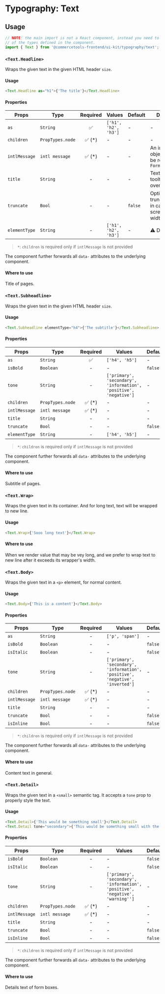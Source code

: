 # Typography: Text

## Usage

```js
// NOTE: the main import is not a React component, instead you need to use one
// of the types defined in the component.
import { Text } from '@commercetools-frontend/ui-kit/typography/text';
```

### `<Text.Headline>`

Wraps the given text in the given HTML header `size`.

#### Usage

```js
<Text.Headline as="h1">{'The title'}</Text.Headline>
```

#### Properties

| Props         | Type             | Required | Values               | Default | Description                                                          |
| ------------- | ---------------- | :------: | -------------------- | ------- | -------------------------------------------------------------------- |
| `as`          | `String`         |    ✅    | `['h1', 'h2', 'h3']` | -       | -                                                                    |
| `children`    | `PropTypes.node` | ✅ (\*)  | -                    | -       | -                                                                    |
| `intlMessage` | `intl message`   | ✅ (\*)  | -                    | -       | An intl message object that will be rendered with `FormattedMessage` |
| `title`       | `String`         |    -     | -                    | -       | Text to show in a tooltip on hover over the element                  |
| `truncate`    | `Bool`           |    -     | -                    | `false` | Option for truncate content in case the screen has small width       |
| `elementType` | `String`         |    -     | `['h1', 'h2', 'h3']` | -       | ⚠️ Deprecated                                                        |

> `*`: `children` is required only if `intlMessage` is not provided

The component further forwards all `data-` attributes to the underlying component.

#### Where to use

Title of pages.

### `<Text.Subheadline>`

Wraps the given text in the given HTML header `size`.

#### Usage

```js
<Text.Subheadline elementType="h4">{'The subtitle'}</Text.Subheadline>
```

#### Properties

| Props         | Type             | Required | Values                                                            | Default |
| ------------- | ---------------- | :------: | ----------------------------------------------------------------- | ------- |
| `as`          | `String`         |    ✅    | `['h4', 'h5']`                                                    | -       |
| `isBold`      | `Boolean`        |    -     | -                                                                 | `false` |
| `tone`        | `String`         |    -     | `['primary', 'secondary', 'information', 'positive', 'negative']` | -       |
| `children`    | `PropTypes.node` | ✅ (\*)  | -                                                                 | -       |
| `intlMessage` | `intl message`   | ✅ (\*)  | -                                                                 | -       | An intl message object that will be rendered with `FormattedMessage` |
| `title`       | `String`         |    -     | -                                                                 | -       |
| `truncate`    | `Bool`           |    -     | -                                                                 | `false` |
| `elementType` | `String`         |    -     | `['h4', 'h5']`                                                    | -       | ⚠️ Deprecated |

> `*`: `children` is required only if `intlMessage` is not provided

The component further forwards all `data-` attributes to the underlying component.

#### Where to use

Subtitle of pages.

### `<Text.Wrap>`

Wraps the given text in its container. And for long text, text will be wrapped to new line.

#### Usage

```js
<Text.Wrap>{'Sooo long text'}</Text.Wrap>
```

#### Where to use

When we render value that may be vey long, and we prefer to wrap text to new line after it exceeds its wrapper's width.

### `<Text.Body>`

Wraps the given text in a `<p>` element, for normal content.

#### Usage

```js
<Text.Body>{'This is a content'}</Text.Body>
```

#### Properties

| Props         | Type             | Required | Values                                                                        | Default |
| ------------- | ---------------- | :------: | ----------------------------------------------------------------------------- | ------- |
| `as`          | `String`         |    -     | `['p', 'span']`                                                               | -       |
| `isBold`      | `Boolean`        |    -     | -                                                                             | `false` |
| `isItalic`    | `Boolean`        |    -     | -                                                                             | `false` |
| `tone`        | `String`         |    -     | `['primary', 'secondary', 'information', 'positive', 'negative', 'inverted']` | -       |
| `children`    | `PropTypes.node` | ✅ (\*)  | -                                                                             | -       |
| `intlMessage` | `intl message`   | ✅ (\*)  | -                                                                             | -       | An intl message object that will be rendered with `FormattedMessage` |
| `title`       | `String`         |    -     | -                                                                             | -       |
| `truncate`    | `Bool`           |    -     | -                                                                             | `false` |
| `isInline`    | `Bool`           |    -     | -                                                                             | `false` | ⚠️ Deprecated |

> `*`: `children` is required only if `intlMessage` is not provided

The component further forwards all `data-` attributes to the underlying component.

#### Where to use

Content text in general.

### `<Text.Detail>`

Wraps the given text in a `<small>` semantic tag. It accepts a `tone` prop to
properly style the text.

#### Usage

```js
<Text.Detail>{'This would be something small'}</Text.Detail>
<Text.Detail tone="secondary">{'This would be something small with the secondary tone applied'}</Text.Detail>
```

#### Properties

| Props         | Type             | Required | Values                                                                        | Default |
| ------------- | ---------------- | :------: | ----------------------------------------------------------------------------- | ------- |
| `isBold`      | `Boolean`        |    -     | -                                                                             | `false` |
| `isItalic`    | `Boolean`        |    -     | -                                                                             | `false` |
| `tone`        | `String`         |    -     | `['primary', 'secondary', 'information', 'positive', 'negative', 'warning'']` | -       |
| `children`    | `PropTypes.node` | ✅ (\*)  | -                                                                             | -       |
| `intlMessage` | `intl message`   | ✅ (\*)  | -                                                                             | -       | An intl message object that will be rendered with `FormattedMessage` |
| `title`       | `String`         |    -     | -                                                                             | -       |
| `truncate`    | `Bool`           |    -     | -                                                                             | `false` |
| `isInline`    | `Bool`           |    -     | -                                                                             | `false` |

> `*`: `children` is required only if `intlMessage` is not provided

The component further forwards all `data-` attributes to the underlying component.

#### Where to use

Details text of form boxes.

